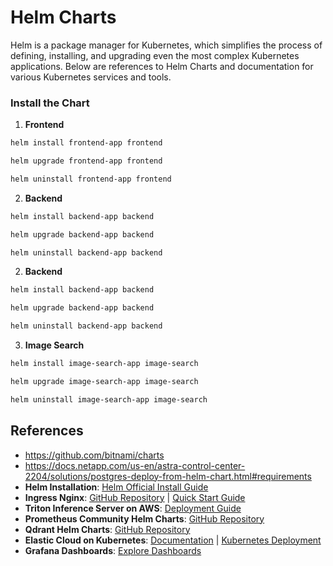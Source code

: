# Helm Charts

Helm is a package manager for Kubernetes, which simplifies the process of defining, installing, and upgrading even the most complex Kubernetes applications. Below are references to Helm Charts and documentation for various Kubernetes services and tools.


### Install the Chart

1. **Frontend**

```bash
helm install frontend-app frontend
```

```bash
helm upgrade frontend-app frontend
```

```bash
helm uninstall frontend-app frontend
```

2. **Backend**

```bash
helm install backend-app backend
```

```bash
helm upgrade backend-app backend
```

```bash
helm uninstall backend-app backend
```

2. **Backend**

```bash
helm install backend-app backend
```

```bash
helm upgrade backend-app backend
```

```bash
helm uninstall backend-app backend
```

3. **Image Search**

```bash
helm install image-search-app image-search
```

```bash
helm upgrade image-search-app image-search
```

```bash
helm uninstall image-search-app image-search
```

## References
- https://github.com/bitnami/charts
- https://docs.netapp.com/us-en/astra-control-center-2204/solutions/postgres-deploy-from-helm-chart.html#requirements
- **Helm Installation**: [Helm Official Install Guide](https://helm.sh/docs/intro/install/)
- **Ingress Nginx**: [GitHub Repository](https://github.com/kubernetes/ingress-nginx) | [Quick Start Guide](https://kubernetes.github.io/ingress-nginx/deploy/#quick-start)
- **Triton Inference Server on AWS**: [Deployment Guide](https://github.com/triton-inference-server/server/tree/main/deploy/aws)
- **Prometheus Community Helm Charts**: [GitHub Repository](https://github.com/prometheus-community/helm-charts/tree/main/charts/kube-prometheus-stack)
- **Qdrant Helm Charts**: [GitHub Repository](https://github.com/qdrant/qdrant-helm/tree/main/charts/qdrant)
- **Elastic Cloud on Kubernetes**: [Documentation](https://www.elastic.co/guide/en/cloud-on-k8s/current/k8s-stack-helm-chart.html) | [Kubernetes Deployment](https://github.com/elastic/cloud-on-k8s/tree/main/deploy/eck-stack)
- **Grafana Dashboards**: [Explore Dashboards](https://grafana.com/grafana/dashboards)